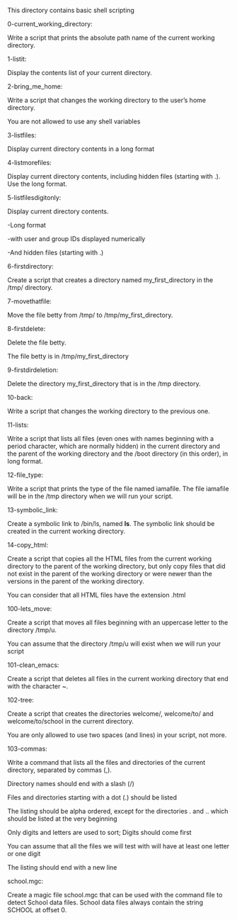 This directory contains basic shell scripting

0-current_working_directory:

Write a script that prints the absolute path name of the current working directory.



1-listit:

Display the contents list of your current directory.



2-bring_me_home:

Write a script that changes the working directory to the user’s home directory.

You are not allowed to use any shell variables



3-listfiles:

Display current directory contents in a long format



4-listmorefiles:

Display current directory contents, including hidden files (starting with .). Use the long format.



5-listfilesdigitonly:

Display current directory contents.

-Long format

-with user and group IDs displayed numerically

-And hidden files (starting with .)



6-firstdirectory:

Create a script that creates a directory named my_first_directory in the /tmp/ directory.



7-movethatfile:

Move the file betty from /tmp/ to /tmp/my_first_directory.



8-firstdelete:

Delete the file betty.

The file betty is in /tmp/my_first_directory



9-firstdirdeletion:

Delete the directory my_first_directory that is in the /tmp directory.



10-back:

Write a script that changes the working directory to the previous one.



11-lists:

Write a script that lists all files (even ones with names beginning with a period character, which are normally hidden) in the current directory and the parent of the working directory and the /boot directory (in this order), in long format.



12-file_type:

Write a script that prints the type of the file named iamafile. The file iamafile will be in the /tmp directory when we will run your script.



13-symbolic_link:

Create a symbolic link to /bin/ls, named __ls__. The symbolic link should be created in the current working directory.



14-copy_html:

Create a script that copies all the HTML files from the current working directory to the parent of the working directory, but only copy files that did not exist in the parent of the working directory or were newer than the versions in the parent of the working directory.



You can consider that all HTML files have the extension .html



100-lets_move:

Create a script that moves all files beginning with an uppercase letter to the directory /tmp/u.



You can assume that the directory /tmp/u will exist when we will run your script



101-clean_emacs:

Create a script that deletes all files in the current working directory that end with the character ~.



102-tree:

Create a script that creates the directories welcome/, welcome/to/ and welcome/to/school in the current directory.



You are only allowed to use two spaces (and lines) in your script, not more.



103-commas:

Write a command that lists all the files and directories of the current directory, separated by commas (,).



Directory names should end with a slash (/)

Files and directories starting with a dot (.) should be listed

The listing should be alpha ordered, except for the directories . and .. which should be listed at the very beginning

Only digits and letters are used to sort; Digits should come first

You can assume that all the files we will test with will have at least one letter or one digit

The listing should end with a new line



school.mgc:

Create a magic file school.mgc that can be used with the command file to detect School data files. School data files always contain the string SCHOOL at offset 0.
